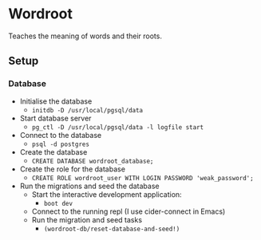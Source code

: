 # Wordroot
Teaches the meaning of words and their roots.

## Setup
### Database
- Initialise the database
  * `initdb -D /usr/local/pgsql/data`
- Start database server
  * `pg_ctl -D /usr/local/pgsql/data -l logfile start`
- Connect to the database
  * `psql -d postgres`
- Create the database
  * `CREATE DATABASE wordroot_database;`
- Create the role for the database
  * `CREATE ROLE wordroot_user WITH LOGIN PASSWORD 'weak_password';`
- Run the migrations and seed the database
  * Start the interactive development application:
    - `boot dev`
  * Connect to the running repl (I use cider-connect in Emacs)
  * Run the migration and seed tasks
    - `(wordroot-db/reset-database-and-seed!)`
